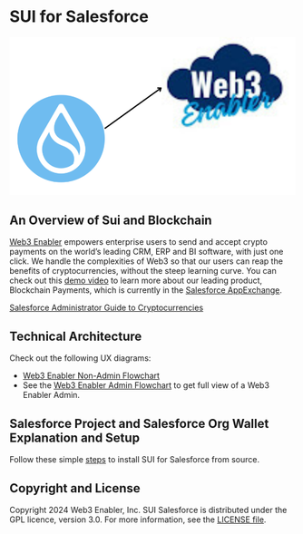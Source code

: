 # SUI for Salesforce

![](https://github.com/MuKnSys/sui-for-salesforce/blob/main/assets/sui-for-salesforce-logo.png)

## An Overview of Sui and Blockchain 
[Web3 Enabler](https://web3enabler.com) empowers enterprise users to send and accept crypto payments on the world’s leading CRM, ERP and BI software, with just one click. We handle the complexities of Web3 so that our users can reap the benefits of cryptocurrencies, without the steep learning curve. You can check out this [demo video](https://youtu.be/njLyeOkhUqU?si=aindwOzFroxy2ZsD) to learn more about our leading product, Blockchain Payments, which is currently in the [Salesforce AppExchange](https://youtu.be/njLyeOkhUqU?si=aindwOzFroxy2ZsD).

[Salesforce Administrator Guide to Cryptocurrencies](https://github.com/MuKnSys/sui-for-salesforce/blob/main/assets/SUI%20for%20Salesforce%20by%20Web3%20Enabler%20-%20Salesforce%20Administrator%20Guide%20to%20Cryptocurrencies.pdf)

## Technical Architecture


Check out the following UX diagrams:

* [Web3 Enabler Non-Admin Flowchart](https://github.com/MuKnSys/sui-for-salesforce/blob/main/assets/web3_enabler_non-admin_flowchart.png)
* See the [Web3 Enabler Admin Flowchart](https://github.com/MuKnSys/sui-for-salesforce/blob/main/assets/web3_enabler_admin_flowchart.png) to get full view of a Web3 Enabler Admin.
  

## Salesforce Project and Salesforce Org Wallet Explanation and Setup

Follow these simple [steps](https://github.com/MuKnSys/sui-for-salesforce/blob/main/assets/SUI%20for%20Salesforce%20by%20Web3%20Enabler%20-%20Salesforce%20Project%20and%20Salesforce%20Org%20Wallet%20Explanation%20and%20Setup.pdf) to install SUI for Salesforce from source.

## Copyright and License

Copyright 2024 Web3 Enabler, Inc.  SUI Salesforce is distributed under the GPL licence, version 3.0.  For more information, see the [LICENSE file](LICENSE).

